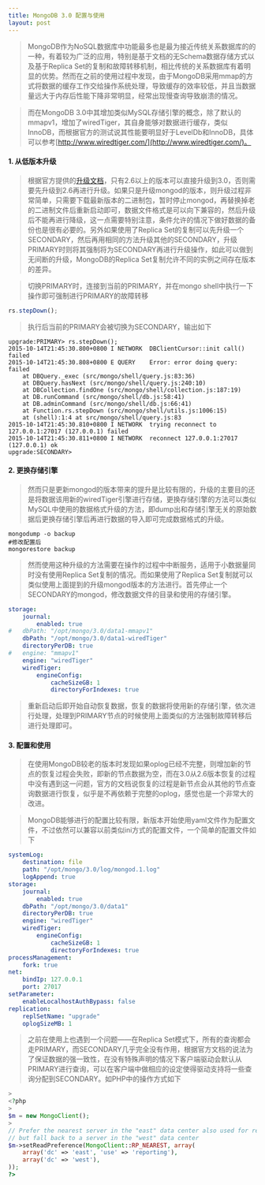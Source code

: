 ```yaml
---
title: MongoDB 3.0 配置与使用
layout: post
---
```


> MongoDB作为NoSQL数据库中功能最多也是最为接近传统关系数据库的的一种，有着较为广泛的应用，特别是基于文档的无Schema数据存储方式以及基于Replica Set的复制和故障转移机制，相比传统的关系数据库有着明显的优势。然而在之前的使用过程中发现，由于MongoDB采用mmap的方式将数据的缓存工作交给操作系统处理，导致缓存的效率较低，并且当数据量远大于内存后性能下降非常明显，经常出现慢查询导致崩溃的情况。

> 而在MongoDB 3.0中其增加类似MySQL存储引擎的概念，除了默认的mmapv1，增加了wiredTiger，其自身能够对数据进行缓存，类似InnoDB，而根据官方的测试说其性能要明显好于LevelDb和InnoDB，具体可以参考[http://www.wiredtiger.com/](http://www.wiredtiger.com/)。

#### 1. 从低版本升级

> 根据官方提供的[升级文档](http://docs.mongodb.org/manual/release-notes/3.0-upgrade/)，只有2.6以上的版本可以直接升级到3.0，否则需要先升级到2.6再进行升级。如果只是升级mongod的版本，则升级过程非常简单，只需要下载最新版本的二进制包，暂时停止mongod，再替换掉老的二进制文件后重新启动即可，数据文件格式是可以向下兼容的，然后升级后不能再进行降级，这一点需要特别注意，条件允许的情况下做好数据的备份也是很有必要的。另外如果使用了Replica Set的复制可以先升级一个SECONDARY，然后再用相同的方法升级其他的SECONDARY，升级PRIMARY时则将其强制将为SECONDARY再进行升级操作，如此可以做到无间断的升级，MongoDB的Replica Set复制允许不同的实例之间存在版本的差异。

> 切换PRIMARY时，连接到当前的PRIMARY，并在mongo shell中执行一下操作即可强制进行PRIMARY的故障转移
>
```javascript
rs.stepDown();
```
> 执行后当前的PRIMARY会被切换为SECONDARY，输出如下
>
```
upgrade:PRIMARY> rs.stepDown();
2015-10-14T21:45:30.800+0800 I NETWORK  DBClientCursor::init call() failed
2015-10-14T21:45:30.808+0800 E QUERY    Error: error doing query: failed
    at DBQuery._exec (src/mongo/shell/query.js:83:36)
    at DBQuery.hasNext (src/mongo/shell/query.js:240:10)
    at DBCollection.findOne (src/mongo/shell/collection.js:187:19)
    at DB.runCommand (src/mongo/shell/db.js:58:41)
    at DB.adminCommand (src/mongo/shell/db.js:66:41)
    at Function.rs.stepDown (src/mongo/shell/utils.js:1006:15)
    at (shell):1:4 at src/mongo/shell/query.js:83
2015-10-14T21:45:30.810+0800 I NETWORK  trying reconnect to 127.0.0.1:27017 (127.0.0.1) failed
2015-10-14T21:45:30.811+0800 I NETWORK  reconnect 127.0.0.1:27017 (127.0.0.1) ok
upgrade:SECONDARY>
```

#### 2. 更换存储引擎

> 然而只是更新mongod的版本带来的提升是比较有限的，升级的主要目的还是将数据该用新的wiredTiger引擎进行存储，更换存储引擎的方法可以类似MySQL中使用的数据格式升级的方法，即dump出和存储引擎无关的原始数据后更换存储引擎后再进行数据的导入即可完成数据格式的升级。

>
```
mongodump -o backup
#修改配置后
mongorestore backup
```
> 然而使用这种升级的方法需要在操作的过程中中断服务，适用于小数据量同时没有使用Replica Set复制的情况。而如果使用了Replica Set复制就可以类似使用上面提到的升级mongod版本的方法进行。首先停止一个SECONDARY的mongod，修改数据文件的目录和使用的存储引擎。
>
```yaml
storage:
    journal:
        enabled: true
#	dbPath: "/opt/mongo/3.0/data1-mmapv1"
    dbPath: "/opt/mongo/3.0/data1-wiredTiger"
	directoryPerDB: true
#   engine: "mmapv1"
    engine: "wiredTiger"
	wiredTiger:
		engineConfig:
			cacheSizeGB: 1
			directoryForIndexes: true
```
>
> 重新启动后即开始自动恢复数据，恢复的数据将使用新的存储引擎，依次进行处理，处理到PRIMARY节点的时候使用上面类似的方法强制故障转移后进行处理即可。

#### 3. 配置和使用

> 在使用MongoDB较老的版本时发现如果oplog已经不完整，则增加新的节点的恢复过程会失败，即新的节点数据为空，而在3.0从2.6版本恢复的过程中没有遇到这一问题，官方的文档说恢复的过程是新节点会从其他的节点查询数据进行恢复，似乎是不再依赖于完整的oplog，感觉也是一个非常大的改进。

> MongoDB能够进行的配置比较有限，新版本开始使用yaml文件作为配置文件，不过依然可以兼容以前类似ini方式的配置文件，一个简单的配置文件如下
>
```yaml
systemLog:
    destination: file
    path: "/opt/mongo/3.0/log/mongod.1.log"
    logAppend: true
storage:
    journal:
        enabled: true
    dbPath: "/opt/mongo/3.0/data1"
    directoryPerDB: true
    engine: "wiredTiger"
    wiredTiger:
        engineConfig:
			cacheSizeGB: 1
            directoryForIndexes: true
processManagement:
    fork: true
net:
    bindIp: 127.0.0.1
    port: 27017
setParameter:
    enableLocalhostAuthBypass: false
replication:
    replSetName: "upgrade"
    oplogSizeMB: 1
```

> 之前在使用上也遇到一个问题——在Replica Set模式下，所有的查询都会走PRIMARY，而SECONDARY几乎完全没有作用，根据官方文档的说法为了保证数据的强一致性，在没有特殊声明的情况下客户端驱动会默认从PRIMARY进行查询，可以在客户端中做相应的设定使得驱动支持将一些查询分配到SECONDARY。如PHP中的操作方式如下
>
```php
>
<?php
>
$m = new MongoClient();
>
// Prefer the nearest server in the "east" data center also used for reporting,
// but fall back to a server in the "west" data center
$m->setReadPreference(MongoClient::RP_NEAREST, array(
    array('dc' => 'east', 'use' => 'reporting'),
    array('dc' => 'west'),
));
?>
```
